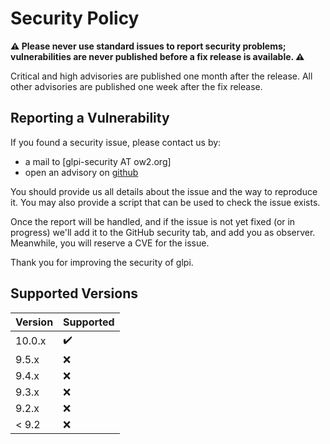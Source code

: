# Security Policy

**⚠️ Please never use standard issues to report security problems; vulnerabilities are never published before a fix release is available. ⚠️**

Critical and high advisories are published one month after the release. All other advisories are published one week after the fix release.

## Reporting a Vulnerability

If you found a security issue, please contact us by:

- a mail to \[glpi-security AT ow2.org\]
- open an advisory on [github](https://github.com/glpi-project/glpi/security/advisories/new)

You should provide us all details about the issue and the way to reproduce it.
You may also provide a script that can be used to check the issue exists.

Once the report will be handled, and if the issue is not yet fixed (or in progress)
we'll add it to the GitHub security tab, and add you as observer. Meanwhile,
you will reserve a CVE for the issue.

Thank you for improving the security of glpi.

## Supported Versions

| Version | Supported          |
| ------- | ------------------ |
| 10.0.x  | :heavy_check_mark: |
| 9.5.x   | :x:                |
| 9.4.x   | :x:                |
| 9.3.x   | :x:                |
| 9.2.x   | :x:                |
| < 9.2   | :x:                |
